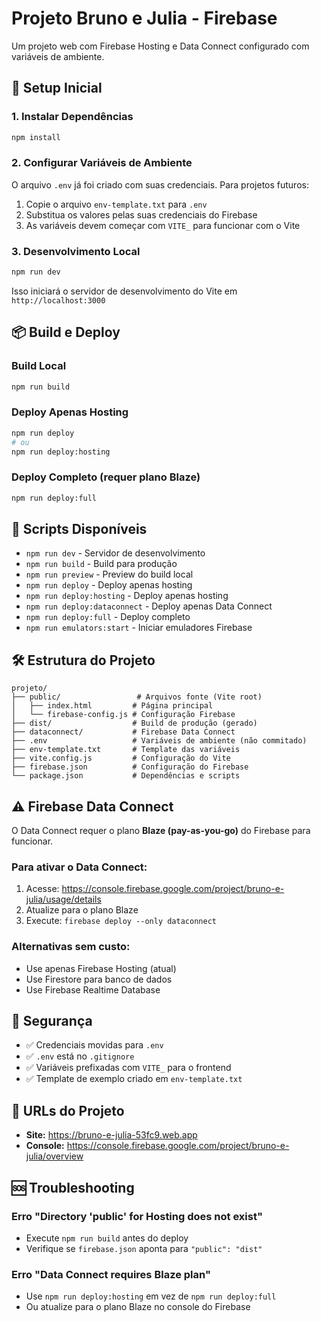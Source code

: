 # Projeto Bruno e Julia - Firebase

Um projeto web com Firebase Hosting e Data Connect configurado com variáveis de ambiente.

## 🚀 Setup Inicial

### 1. Instalar Dependências
```bash
npm install
```

### 2. Configurar Variáveis de Ambiente
O arquivo `.env` já foi criado com suas credenciais. Para projetos futuros:

1. Copie o arquivo `env-template.txt` para `.env`
2. Substitua os valores pelas suas credenciais do Firebase
3. As variáveis devem começar com `VITE_` para funcionar com o Vite

### 3. Desenvolvimento Local
```bash
npm run dev
```
Isso iniciará o servidor de desenvolvimento do Vite em `http://localhost:3000`

## 📦 Build e Deploy

### Build Local
```bash
npm run build
```

### Deploy Apenas Hosting
```bash
npm run deploy
# ou
npm run deploy:hosting
```

### Deploy Completo (requer plano Blaze)
```bash
npm run deploy:full
```

## 🔧 Scripts Disponíveis

- `npm run dev` - Servidor de desenvolvimento
- `npm run build` - Build para produção
- `npm run preview` - Preview do build local
- `npm run deploy` - Deploy apenas hosting
- `npm run deploy:hosting` - Deploy apenas hosting
- `npm run deploy:dataconnect` - Deploy apenas Data Connect
- `npm run deploy:full` - Deploy completo
- `npm run emulators:start` - Iniciar emuladores Firebase

## 🛠️ Estrutura do Projeto

```
projeto/
├── public/                 # Arquivos fonte (Vite root)
│   ├── index.html         # Página principal
│   └── firebase-config.js # Configuração Firebase
├── dist/                  # Build de produção (gerado)
├── dataconnect/           # Firebase Data Connect
├── .env                   # Variáveis de ambiente (não commitado)
├── env-template.txt       # Template das variáveis
├── vite.config.js         # Configuração do Vite
├── firebase.json          # Configuração do Firebase
└── package.json           # Dependências e scripts
```

## ⚠️ Firebase Data Connect

O Data Connect requer o plano **Blaze (pay-as-you-go)** do Firebase para funcionar.

### Para ativar o Data Connect:

1. Acesse: https://console.firebase.google.com/project/bruno-e-julia/usage/details
2. Atualize para o plano Blaze
3. Execute: `firebase deploy --only dataconnect`

### Alternativas sem custo:
- Use apenas Firebase Hosting (atual)
- Use Firestore para banco de dados
- Use Firebase Realtime Database

## 🔐 Segurança

- ✅ Credenciais movidas para `.env`
- ✅ `.env` está no `.gitignore`
- ✅ Variáveis prefixadas com `VITE_` para o frontend
- ✅ Template de exemplo criado em `env-template.txt`

## 📱 URLs do Projeto

- **Site:** https://bruno-e-julia-53fc9.web.app
- **Console:** https://console.firebase.google.com/project/bruno-e-julia/overview

## 🆘 Troubleshooting

### Erro "Directory 'public' for Hosting does not exist"
- Execute `npm run build` antes do deploy
- Verifique se `firebase.json` aponta para `"public": "dist"`

### Erro "Data Connect requires Blaze plan"
- Use `npm run deploy:hosting` em vez de `npm run deploy:full`
- Ou atualize para o plano Blaze no console do Firebase